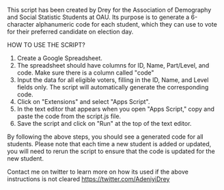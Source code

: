 
This script has been created by Drey for the Association of Demography and Social Statistic Students at OAU. Its purpose is to generate a 6-character alphanumeric code for each student, which they can use to vote for their preferred candidate on election day.

HOW TO USE THE SCRIPT?

1. Create a Google Spreadsheet.
2. The spreadsheet should have columns for ID, Name, Part/Level, and code. Make sure there is a column called "code"
3. Input the data for all eligible voters, filling in the ID, Name, and Level fields only. The script will automatically generate the corresponding code.
4. Click on "Extensions" and select "Apps Script".
5. In the text editor that appears when you open "Apps Script," copy and paste the code from the script.js file.
6. Save the script and click on "Run" at the top of the text editor.


By following the above steps, you should see a generated code for all students. Please note that each time a new student is added or updated, you will need to rerun the script to ensure that the code is updated for the new student.


Contact me on twitter to learn more on how its used if the above instructions is not cleared https://twitter.com/AdeniyiDrey